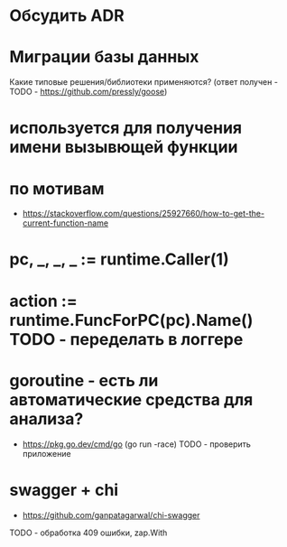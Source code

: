 # Обсудить ADR

# Миграции базы данных
Какие типовые решения/библиотеки применяются? (ответ получен - TODO - https://github.com/pressly/goose)

# используется для получения имени вызывющей функции
# по мотивам 
- https://stackoverflow.com/questions/25927660/how-to-get-the-current-function-name

#	pc, _, _, _ := runtime.Caller(1)
#	action := runtime.FuncForPC(pc).Name() TODO - переделать в логгере


# goroutine - есть ли автоматические средства для анализа?
- https://pkg.go.dev/cmd/go (go run -race)  TODO - проверить приложение

# swagger + chi
- https://github.com/ganpatagarwal/chi-swagger


TODO - обработка 409 ошибки, zap.With








